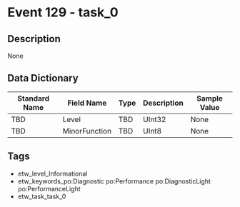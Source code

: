 # Event 129 - task_0

## Description
None

## Data Dictionary
|Standard Name|Field Name|Type|Description|Sample Value|
|---|---|---|---|---|
|TBD|Level|TBD|UInt32|None|None|
|TBD|MinorFunction|TBD|UInt8|None|None|

## Tags
* etw_level_Informational
* etw_keywords_po:Diagnostic po:Performance po:DiagnosticLight po:PerformanceLight
* etw_task_task_0